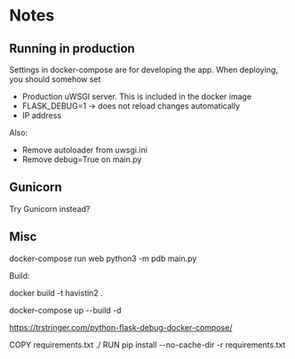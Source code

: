 

# Notes

## Running in production

Settings in docker-compose are for developing the app. When deploying, you should somehow set

- Production uWSGI server. This is included in the docker image
- FLASK_DEBUG=1 -> does not reload changes automatically
- IP address

Also:

- Remove autoloader from uwsgi.ini
- Remove debug=True on main.py


## Gunicorn

Try Gunicorn instead?

## Misc


docker-compose run web python3 -m pdb main.py

Build:

docker build -t havistin2 .


docker-compose up --build -d


https://trstringer.com/python-flask-debug-docker-compose/

COPY requirements.txt ./
RUN pip install --no-cache-dir -r requirements.txt

